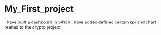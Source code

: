 # My_First_project
i have built a dashboard in which i have added defined certain kpi and chart realted to the crypto project
